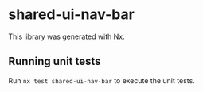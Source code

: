 # shared-ui-nav-bar

This library was generated with [Nx](https://nx.dev).

## Running unit tests

Run `nx test shared-ui-nav-bar` to execute the unit tests.
